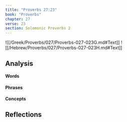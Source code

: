 ```yaml
---
title: "Proverbs 27:23"
book: "Proverbs"
chapter: 27
verse: 23
section: Solomonic Proverbs 2
---
```

![[/Greek/Proverbs/027/Proverbs-027-023G.md#Text]]
![[/Hebrew/Proverbs/027/Proverbs-027-023H.md#Text]]

## Analysis

#### Words

#### Phrases

#### Concepts

## Reflections
